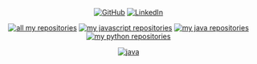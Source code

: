 
<p align="center">
  <a href="https://github.com/seryckd" target="_blank"><img alt="GitHub" src="https://img.shields.io/badge/-seryckd-181717?style=flat-square&logo=GitHub&logoColor=white"></a>  
  <a href="https://www.linkedin.com/in/darrenseryck" target="_blank"><img alt="LinkedIn" src="https://img.shields.io/badge/-LinkedIn-0077B5?style=flat-square&logo=Linkedin"></a>
</p>

<p align="center">
  <a href="https://github.com/seryckd?tab=repositories" target="_blank"><img alt="all my repositories" src="https://img.shields.io/badge/-all--repos-000000?style=flat-square&logo=GitHub&logoColor=white"></a>
  <a href="https://github.com/seryckd?tab=repositories&language=javascript" target="_blank"><img alt="my javascript repositories" src="https://img.shields.io/badge/-JavaScript--repos-grey?style=flat-square&logo=javascript"></a>  
  <a href="https://github.com/seryckd?tab=repositories&language=java" target="_blank"><img alt="my java repositories" src="https://img.shields.io/badge/-java--repos-orange?style=flat-square&logo=java"></a>  
  <a href="https://github.com/seryckd?tab=repositories&language=python" target="_blank"><img alt="my python repositories" src="https://img.shields.io/badge/-python--repos-3776AB?style=flat-square&logo=Python&logoColor=white"></a>
</p>

<p align="center">
  <a href="https://github.com/seryckd?tab=repositories&q=topic%3Agame" target="_blank"><img alt="java" src="https://img.shields.io/badge/-games--repos-blueviolet?style=plastic&logo=GitHub&logoColor=white"></a>  
</p>
